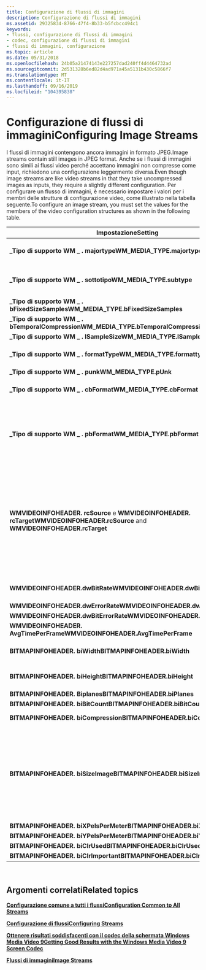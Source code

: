 ```yaml
---
title: Configurazione di flussi di immagini
description: Configurazione di flussi di immagini
ms.assetid: 29325834-8766-47f4-8b33-b5fcbcc494c1
keywords:
- flussi, configurazione di flussi di immagini
- codec, configurazione di flussi di immagini
- flussi di immagini, configurazione
ms.topic: article
ms.date: 05/31/2018
ms.openlocfilehash: 24b05a21474143e227257dad240ff4d4464732ad
ms.sourcegitcommit: 2d531328b6ed82d4ad971a45a5131b430c5866f7
ms.translationtype: MT
ms.contentlocale: it-IT
ms.lasthandoff: 09/16/2019
ms.locfileid: "104395838"
---
```

# <a name="configuring-image-streams"></a><span data-ttu-id="6cc2b-106">Configurazione di flussi di immagini</span><span class="sxs-lookup"><span data-stu-id="6cc2b-106">Configuring Image Streams</span></span>

<span data-ttu-id="6cc2b-107">I flussi di immagini contengono ancora immagini in formato JPEG.</span><span class="sxs-lookup"><span data-stu-id="6cc2b-107">Image streams contain still images in JPEG format.</span></span> <span data-ttu-id="6cc2b-108">Anche se i flussi di immagini sono simili ai flussi video perché accettano immagini non compresse come input, richiedono una configurazione leggermente diversa.</span><span class="sxs-lookup"><span data-stu-id="6cc2b-108">Even though image streams are like video streams in that they take uncompressed images as inputs, they require a slightly different configuration.</span></span> <span data-ttu-id="6cc2b-109">Per configurare un flusso di immagini, è necessario impostare i valori per i membri delle strutture di configurazione video, come illustrato nella tabella seguente.</span><span class="sxs-lookup"><span data-stu-id="6cc2b-109">To configure an image stream, you must set the values for the members of the video configuration structures as shown in the following table.</span></span>



| <span data-ttu-id="6cc2b-110">Impostazione</span><span class="sxs-lookup"><span data-stu-id="6cc2b-110">Setting</span></span>                                                           | <span data-ttu-id="6cc2b-111">Descrizione</span><span class="sxs-lookup"><span data-stu-id="6cc2b-111">Description</span></span>                                                                                                                                                                      |
|-------------------------------------------------------------------|----------------------------------------------------------------------------------------------------------------------------------------------------------------------------------|
| <span data-ttu-id="6cc2b-112">**\_Tipo di supporto WM \_ . majortype**</span><span class="sxs-lookup"><span data-stu-id="6cc2b-112">**WM\_MEDIA\_TYPE.majortype**</span></span>                                     | <span data-ttu-id="6cc2b-113">Impostare su WMMEDIATYPE \_ Image.</span><span class="sxs-lookup"><span data-stu-id="6cc2b-113">Set to WMMEDIATYPE\_Image.</span></span>                                                                                                                                                       |
| <span data-ttu-id="6cc2b-114">**\_Tipo di supporto WM \_ . sottotipo**</span><span class="sxs-lookup"><span data-stu-id="6cc2b-114">**WM\_MEDIA\_TYPE.subtype**</span></span>                                       | <span data-ttu-id="6cc2b-115">Impostare su WMMEDIASUBTYPE \_ Rgb24.</span><span class="sxs-lookup"><span data-stu-id="6cc2b-115">Set to WMMEDIASUBTYPE\_RGB24.</span></span>                                                                                                                                                    |
| <span data-ttu-id="6cc2b-116">**\_Tipo di supporto WM \_ . bFixedSizeSamples**</span><span class="sxs-lookup"><span data-stu-id="6cc2b-116">**WM\_MEDIA\_TYPE.bFixedSizeSamples**</span></span>                             | <span data-ttu-id="6cc2b-117">Impostare su **false**.</span><span class="sxs-lookup"><span data-stu-id="6cc2b-117">Set to **FALSE**.</span></span>                                                                                                                                                                |
| <span data-ttu-id="6cc2b-118">**\_Tipo di supporto WM \_ . bTemporalCompression**</span><span class="sxs-lookup"><span data-stu-id="6cc2b-118">**WM\_MEDIA\_TYPE.bTemporalCompression**</span></span>                          | <span data-ttu-id="6cc2b-119">Impostare su **false**.</span><span class="sxs-lookup"><span data-stu-id="6cc2b-119">Set to **FALSE**.</span></span>                                                                                                                                                                |
| <span data-ttu-id="6cc2b-120">**\_Tipo di supporto WM \_ . lSampleSize**</span><span class="sxs-lookup"><span data-stu-id="6cc2b-120">**WM\_MEDIA\_TYPE.lSampleSize**</span></span>                                   | <span data-ttu-id="6cc2b-121">Impostare su 0.</span><span class="sxs-lookup"><span data-stu-id="6cc2b-121">Set to 0.</span></span>                                                                                                                                                                        |
| <span data-ttu-id="6cc2b-122">**\_Tipo di supporto WM \_ . formatType**</span><span class="sxs-lookup"><span data-stu-id="6cc2b-122">**WM\_MEDIA\_TYPE.formattype**</span></span>                                    | <span data-ttu-id="6cc2b-123">Impostare su WMFORMAT \_ videoinfo.</span><span class="sxs-lookup"><span data-stu-id="6cc2b-123">Set to WMFORMAT\_VideoInfo.</span></span>                                                                                                                                                      |
| <span data-ttu-id="6cc2b-124">**\_Tipo di supporto WM \_ . punk**</span><span class="sxs-lookup"><span data-stu-id="6cc2b-124">**WM\_MEDIA\_TYPE.pUnk**</span></span>                                          | <span data-ttu-id="6cc2b-125">Impostare su **null**.</span><span class="sxs-lookup"><span data-stu-id="6cc2b-125">Set to **NULL**.</span></span>                                                                                                                                                                 |
| <span data-ttu-id="6cc2b-126">**\_Tipo di supporto WM \_ . cbFormat**</span><span class="sxs-lookup"><span data-stu-id="6cc2b-126">**WM\_MEDIA\_TYPE.cbFormat**</span></span>                                      | <span data-ttu-id="6cc2b-127">Impostare su `sizeof(WMVIDEOINFOHEADER)`.</span><span class="sxs-lookup"><span data-stu-id="6cc2b-127">Set to `sizeof(WMVIDEOINFOHEADER)`.</span></span>                                                                                                                                              |
| <span data-ttu-id="6cc2b-128">**\_Tipo di supporto WM \_ . pbFormat**</span><span class="sxs-lookup"><span data-stu-id="6cc2b-128">**WM\_MEDIA\_TYPE.pbFormat**</span></span>                                      | <span data-ttu-id="6cc2b-129">Impostare sull'indirizzo di una struttura **WMVIDEOINFOHEADER** correttamente configurata.</span><span class="sxs-lookup"><span data-stu-id="6cc2b-129">Set to the address of a properly configured **WMVIDEOINFOHEADER** structure.</span></span>                                                                                                     |
| <span data-ttu-id="6cc2b-130">**WMVIDEOINFOHEADER. rcSource** e **WMVIDEOINFOHEADER. rcTarget**</span><span class="sxs-lookup"><span data-stu-id="6cc2b-130">**WMVIDEOINFOHEADER.rcSource** and **WMVIDEOINFOHEADER.rcTarget**</span></span> | <span data-ttu-id="6cc2b-131">Impostare entrambi i rettangoli in modo che gli angoli superiore sinistro siano coordinate (0, 0) e gli angoli inferiori destro siano le coordinate (x, y) dove x è la larghezza dell'immagine e y è l'altezza dell'immagine.</span><span class="sxs-lookup"><span data-stu-id="6cc2b-131">Set both rectangles so that the top left corners are coordinates (0, 0) and the bottom right corners are coordinates(x, y) where x is the image width and y is the image height.</span></span> |
| <span data-ttu-id="6cc2b-132">**WMVIDEOINFOHEADER.dwBitRate**</span><span class="sxs-lookup"><span data-stu-id="6cc2b-132">**WMVIDEOINFOHEADER.dwBitRate**</span></span>                                   | <span data-ttu-id="6cc2b-133">Impostare sulla velocità in bit del flusso.</span><span class="sxs-lookup"><span data-stu-id="6cc2b-133">Set to the bit rate of the stream.</span></span>                                                                                                                                               |
| <span data-ttu-id="6cc2b-134">**WMVIDEOINFOHEADER.dwErrorRate**</span><span class="sxs-lookup"><span data-stu-id="6cc2b-134">**WMVIDEOINFOHEADER.dwErrorRate**</span></span>                                 | <span data-ttu-id="6cc2b-135">Impostare su 0.</span><span class="sxs-lookup"><span data-stu-id="6cc2b-135">Set to 0.</span></span>                                                                                                                                                                        |
| <span data-ttu-id="6cc2b-136">**WMVIDEOINFOHEADER.dwBitErrorRate**</span><span class="sxs-lookup"><span data-stu-id="6cc2b-136">**WMVIDEOINFOHEADER.dwBitErrorRate**</span></span>                              | <span data-ttu-id="6cc2b-137">Impostare su 0.</span><span class="sxs-lookup"><span data-stu-id="6cc2b-137">Set to 0.</span></span>                                                                                                                                                                        |
| <span data-ttu-id="6cc2b-138">**WMVIDEOINFOHEADER. AvgTimePerFrame**</span><span class="sxs-lookup"><span data-stu-id="6cc2b-138">**WMVIDEOINFOHEADER.AvgTimePerFrame**</span></span>                             | <span data-ttu-id="6cc2b-139">Impostare su 0.</span><span class="sxs-lookup"><span data-stu-id="6cc2b-139">Set to 0.</span></span>                                                                                                                                                                        |
| <span data-ttu-id="6cc2b-140">**BITMAPINFOHEADER. biWidth**</span><span class="sxs-lookup"><span data-stu-id="6cc2b-140">**BITMAPINFOHEADER.biWidth**</span></span>                                      | <span data-ttu-id="6cc2b-141">Impostare sulla larghezza dell'immagine.</span><span class="sxs-lookup"><span data-stu-id="6cc2b-141">Set to the width of the image.</span></span>                                                                                                                                                   |
| <span data-ttu-id="6cc2b-142">**BITMAPINFOHEADER. biHeight**</span><span class="sxs-lookup"><span data-stu-id="6cc2b-142">**BITMAPINFOHEADER.biHeight**</span></span>                                     | <span data-ttu-id="6cc2b-143">Impostare sull'altezza dell'immagine.</span><span class="sxs-lookup"><span data-stu-id="6cc2b-143">Set to the height of the image.</span></span>                                                                                                                                                  |
| <span data-ttu-id="6cc2b-144">**BITMAPINFOHEADER. Biplanes**</span><span class="sxs-lookup"><span data-stu-id="6cc2b-144">**BITMAPINFOHEADER.biPlanes**</span></span>                                     | <span data-ttu-id="6cc2b-145">impostare su 1.</span><span class="sxs-lookup"><span data-stu-id="6cc2b-145">Set to 1.</span></span>                                                                                                                                                                        |
| <span data-ttu-id="6cc2b-146">**BITMAPINFOHEADER. biBitCount**</span><span class="sxs-lookup"><span data-stu-id="6cc2b-146">**BITMAPINFOHEADER.biBitCount**</span></span>                                   | <span data-ttu-id="6cc2b-147">Impostare su 24.</span><span class="sxs-lookup"><span data-stu-id="6cc2b-147">Set to 24.</span></span>                                                                                                                                                                       |
| <span data-ttu-id="6cc2b-148">**BITMAPINFOHEADER. biCompression**</span><span class="sxs-lookup"><span data-stu-id="6cc2b-148">**BITMAPINFOHEADER.biCompression**</span></span>                                | <span data-ttu-id="6cc2b-149">Impostare su BI \_ RGB.</span><span class="sxs-lookup"><span data-stu-id="6cc2b-149">Set to BI\_RGB.</span></span>                                                                                                                                                                  |
| <span data-ttu-id="6cc2b-150">**BITMAPINFOHEADER. biSizeImage**</span><span class="sxs-lookup"><span data-stu-id="6cc2b-150">**BITMAPINFOHEADER.biSizeImage**</span></span>                                  | <span data-ttu-id="6cc2b-151">Impostare su ((x \* y \* c)/8), dove x è la larghezza dell'immagine, y è l'altezza dell'immagine e c è la profondità di colore dell'immagine (in questo caso sempre 24).</span><span class="sxs-lookup"><span data-stu-id="6cc2b-151">Set to ((x \* y \* c) / 8), where x is the width of the image, y is the height of the image, and c is the color depth of the image (in this case always 24).</span></span>                     |
| <span data-ttu-id="6cc2b-152">**BITMAPINFOHEADER. biXPelsPerMeter**</span><span class="sxs-lookup"><span data-stu-id="6cc2b-152">**BITMAPINFOHEADER.biXPelsPerMeter**</span></span>                              | <span data-ttu-id="6cc2b-153">Impostare su 0.</span><span class="sxs-lookup"><span data-stu-id="6cc2b-153">Set to 0.</span></span>                                                                                                                                                                        |
| <span data-ttu-id="6cc2b-154">**BITMAPINFOHEADER. biYPelsPerMeter**</span><span class="sxs-lookup"><span data-stu-id="6cc2b-154">**BITMAPINFOHEADER.biYPelsPerMeter**</span></span>                              | <span data-ttu-id="6cc2b-155">Impostare su 0.</span><span class="sxs-lookup"><span data-stu-id="6cc2b-155">Set to 0.</span></span>                                                                                                                                                                        |
| <span data-ttu-id="6cc2b-156">**BITMAPINFOHEADER. biClrUsed**</span><span class="sxs-lookup"><span data-stu-id="6cc2b-156">**BITMAPINFOHEADER.biClrUsed**</span></span>                                    | <span data-ttu-id="6cc2b-157">Impostare su 0.</span><span class="sxs-lookup"><span data-stu-id="6cc2b-157">Set to 0.</span></span>                                                                                                                                                                        |
| <span data-ttu-id="6cc2b-158">**BITMAPINFOHEADER. biClrImportant**</span><span class="sxs-lookup"><span data-stu-id="6cc2b-158">**BITMAPINFOHEADER.biClrImportant**</span></span>                               | <span data-ttu-id="6cc2b-159">Impostare su 0.</span><span class="sxs-lookup"><span data-stu-id="6cc2b-159">Set to 0.</span></span>                                                                                                                                                                        |



 

## <a name="related-topics"></a><span data-ttu-id="6cc2b-160">Argomenti correlati</span><span class="sxs-lookup"><span data-stu-id="6cc2b-160">Related topics</span></span>

<dl> <dt>

[<span data-ttu-id="6cc2b-161">**Configurazione comune a tutti i flussi**</span><span class="sxs-lookup"><span data-stu-id="6cc2b-161">**Configuration Common to All Streams**</span></span>](configuration-common-to-all-streams.md)
</dt> <dt>

[<span data-ttu-id="6cc2b-162">**Configurazione di flussi**</span><span class="sxs-lookup"><span data-stu-id="6cc2b-162">**Configuring Streams**</span></span>](configuring-streams.md)
</dt> <dt>

[<span data-ttu-id="6cc2b-163">**Ottenere risultati soddisfacenti con il codec della schermata Windows Media Video 9**</span><span class="sxs-lookup"><span data-stu-id="6cc2b-163">**Getting Good Results with the Windows Media Video 9 Screen Codec**</span></span>](getting-good-results-with-the-windows-media-video-9-screen-codec.md)
</dt> <dt>

[<span data-ttu-id="6cc2b-164">**Flussi di immagini**</span><span class="sxs-lookup"><span data-stu-id="6cc2b-164">**Image Streams**</span></span>](image-streams.md)
</dt> </dl>

 

 




